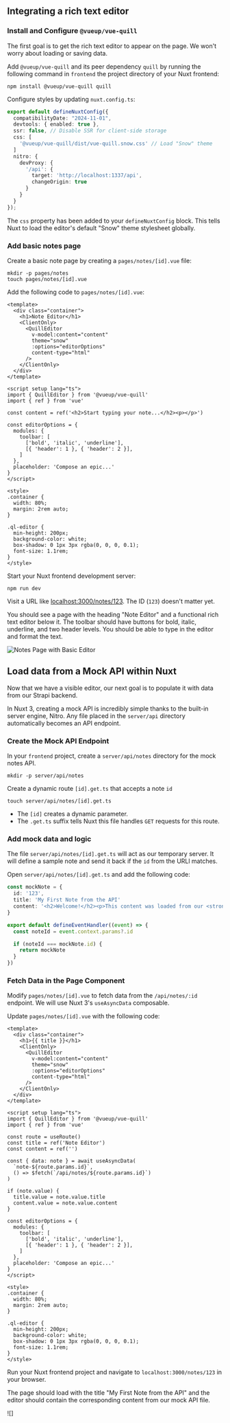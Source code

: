 ## Integrating a rich text editor

### Install and Configure `@vueup/vue-quill`

The first goal is to get the rich text editor to appear on the page. We won't worry about loading or saving data.

Add `@vueup/vue-quill` and its peer dependency `quill` by running the following command in `frontend` the project directory of your Nuxt frontend:
```shell
npm install @vueup/vue-quill quill
```

Configure styles by updating `nuxt.config.ts`:
```ts
export default defineNuxtConfig({
  compatibilityDate: "2024-11-01",
  devtools: { enabled: true },
  ssr: false, // Disable SSR for client-side storage
  css: [
    '@vueup/vue-quill/dist/vue-quill.snow.css' // Load "Snow" theme
  ]
  nitro: {
    devProxy: {
      '/api': {
        target: 'http://localhost:1337/api',
        changeOrigin: true
      }
    }
  }
});
```

The `css` property has been added to your `defineNuxtConfig` block. This tells Nuxt to load the editor's default "Snow" theme stylesheet globally.

### Add basic notes page

Create a basic note page by creating a `pages/notes/[id].vue` file:
```shell
mkdir -p pages/notes
touch pages/notes/[id].vue
```

Add the following code to `pages/notes/[id].vue`:
```vue
<template>
  <div class="container">
    <h1>Note Editor</h1>
    <ClientOnly>
      <QuillEditor
        v-model:content="content"
        theme="snow"
        :options="editorOptions"
        content-type="html"
      />
    </ClientOnly>
  </div>
</template>

<script setup lang="ts">
import { QuillEditor } from '@vueup/vue-quill'
import { ref } from 'vue'

const content = ref('<h2>Start typing your note...</h2><p></p>')

const editorOptions = {
  modules: {
    toolbar: [
      ['bold', 'italic', 'underline'],
      [{ 'header': 1 }, { 'header': 2 }],
    ]
  },
  placeholder: 'Compose an epic...'
}
</script>

<style>
.container {
  width: 80%;
  margin: 2rem auto;
}

.ql-editor {
  min-height: 200px;
  background-color: white;
  box-shadow: 0 1px 3px rgba(0, 0, 0, 0.1);
  font-size: 1.1rem;
}
</style>
```

Start your Nuxt frontend development server:
```shell
npm run dev
``` 

Visit a URL like [localhost:3000/notes/123](http://localhost:3000/notes/123). The ID (`123`) doesn't matter yet.

You should see a page with the heading "Note Editor" and a functional rich text editor below it. The toolbar should have buttons for bold, italic, underline, and two header levels. You should be able to type in the editor and format the text.

![Notes Page with Basic Editor](https://res.cloudinary.com/craigsims808/image/upload/v1750947923/strapi/sasn/notes-page-with-basic-editor_ddcbuj.png)

## Load data from a Mock API within Nuxt

Now that we have a visible editor, our next goal is to populate it with data from our Strapi backend.

In Nuxt 3, creating a mock API is incredibly simple thanks to the built-in server engine, Nitro. Any file placed in the `server/api` directory automatically becomes an API endpoint.

### Create the Mock API Endpoint

In your `frontend` project, create a `server/api/notes` directory for the mock notes API.
```shell
mkdir -p server/api/notes
```

Create a dynamic route `[id].get.ts` that accepts a note `id`
```shell
touch server/api/notes/[id].get.ts
```

- The `[id]` creates a dynamic parameter.
- The `.get.ts` suffix tells Nuxt this file handles `GET` requests for this route.

### Add mock data and logic

The file `server/api/notes/[id].get.ts` will act as our temporary server. It will define a sample note and send it back if the `id` from the URLl matches.

Open `server/api/notes/[id].get.ts` and add the following code:
```ts
const mockNote = {
  id: '123',
  title: 'My First Note from the API'
  content: '<h2>Welcome!</h2><p>This content was loaded from our <strong>mock API endpoint</strong> inside Nuxt.</p>'
}

export default defineEventHandler((event) => {
  const noteId = event.context.params?.id

  if (noteId === mockNote.id) {
    return mockNote
  }
})
```

### Fetch Data in the Page Component

Modify `pages/notes/[id].vue` to fetch data from the `/api/notes/:id` endpoint. We will use Nuxt 3's `useAsyncData` composable.

Update `pages/notes/[id].vue` with the following code:
```vue
<template>
  <div class="container">
    <h1>{{ title }}</h1>
    <ClientOnly>
      <QuillEditor
        v-model:content="content"
        theme="snow"
        :options="editorOptions"
        content-type="html"
      />
    </ClientOnly>
  </div>
</template>

<script setup lang="ts">
import { QuillEditor } from '@vueup/vue-quill'
import { ref } from 'vue'

const route = useRoute()
const title = ref('Note Editor')
const content = ref('')

const { data: note } = await useAsyncData(
  `note-${route.params.id}`, 
  () => $fetch(`/api/notes/${route.params.id}`) 
)

if (note.value) {
  title.value = note.value.title
  content.value = note.value.content
}

const editorOptions = {
  modules: {
    toolbar: [
      ['bold', 'italic', 'underline'],
      [{ 'header': 1 }, { 'header': 2 }],
    ]
  },
  placeholder: 'Compose an epic...'
}
</script>

<style>
.container {
  width: 80%;
  margin: 2rem auto;
}

.ql-editor {
  min-height: 200px;
  background-color: white;
  box-shadow: 0 1px 3px rgba(0, 0, 0, 0.1);
  font-size: 1.1rem;
}
</style>
```

Run your Nuxt frontend project and navigate to `localhost:3000/notes/123` in your browser.

The page should load with the title "My First Note from the API" and the editor should contain the corresponding content from our mock API file.

![]
